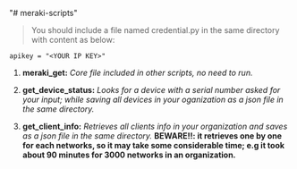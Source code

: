 "# meraki-scripts" 

> You should include a file named credential.py in the same directory with content as below:
```
apikey = "<YOUR IP KEY>"
```

1. **meraki_get:** _Core file included in other scripts, no need to run._
2. **get_device_status:** _Looks for a device with a serial number asked for your input; while saving all devices in your oganization
as a json file in the same directory._

3. **get_client_info:** _Retrieves all clients info in your organization and saves as a json file in the same directory._
__BEWARE!!: it retrieves one by one for each networks, so it may take some considerable time; e.g it took about 90 minutes
for 3000 networks in an organization.__
